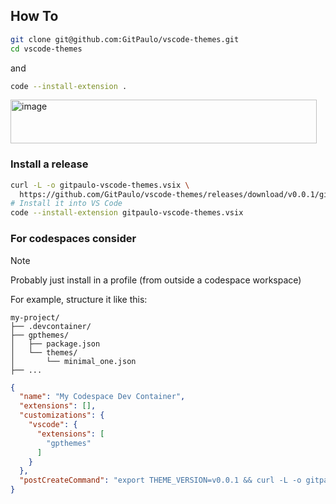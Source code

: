 ## How To

```sh
git clone git@github.com:GitPaulo/vscode-themes.git
cd vscode-themes
```

and

```sh
code --install-extension .
```

<img width="490" height="70" alt="image" src="https://github.com/user-attachments/assets/ab120943-1a55-43ee-8087-71a93f54c7e8" />

### Install a release

```sh
curl -L -o gitpaulo-vscode-themes.vsix \
  https://github.com/GitPaulo/vscode-themes/releases/download/v0.0.1/gitpaulo-vscode-themes-0.0.1.vsix
# Install it into VS Code
code --install-extension gitpaulo-vscode-themes.vsix
```

### For codespaces consider

> [!NOTE]
> Probably just install in a profile (from outside a codespace workspace)

For example, structure it like this:

```
my-project/
├── .devcontainer/
├── gpthemes/
│   ├── package.json
│   └── themes/
│       └── minimal_one.json
├── ...
```

```json
{
  "name": "My Codespace Dev Container",
  "extensions": [],
  "customizations": {
    "vscode": {
      "extensions": [
        "gpthemes"
      ]
    }
  },
  "postCreateCommand": "export THEME_VERSION=v0.0.1 && curl -L -o gitpaulo-vscode-themes.vsix https://github.com/GitPaulo/vscode-themes/releases/download/$THEME_VERSION/gitpaulo-vscode-themes-$THEME_VERSION.vsix && code --install-extension gitpaulo-vscode-themes.vsix"
}
```
